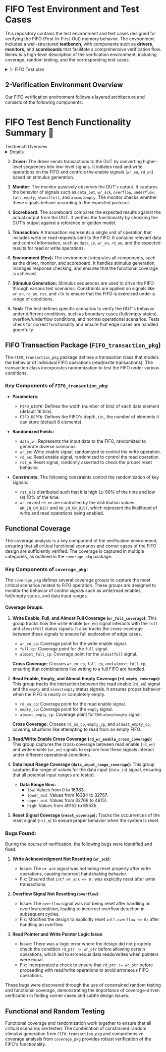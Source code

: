 # FIFO Test Environment and Test Cases

This repository contains the test environment and test cases designed for verifying the FIFO (First-In-First-Out) memory behavior. The environment includes a well-structured **testbench**, with components such as **drivers**, **monitors**, and **scoreboards** that facilitate a comprehensive verification flow. Below is a high-level description of the verification environment, including coverage, random testing, and the corresponding test cases.

<details>
  <summary>1- FIFO Test plan</summary>
  
 # 1-FIFO Test plan 

This table outlines various test cases for FIFO (First-In-First-Out) memory, with fields for **Label**, **Description**, **Stimulus Generation**, **Functional Coverage**, and **Functionality Check**. These test cases cover various conditions related to FIFO behavior, including states like `almostfull`, `empty`, `overflow`, and `underflow`.

## Test Case Overview

| Label   | Description                                                                                          | Stimulus Generation                                                                                          | Functional Coverage                                                                      | Functionality Check                    |
|---------|------------------------------------------------------------------------------------------------------|--------------------------------------------------------------------------------------------------------------|------------------------------------------------------------------------------------------|----------------------------------------|
| FIFO_1  | In case of `rst=0`, `{data_out, full, almostfull, overflow, underflow, wr_ack, almostempty}` must be zero. `{empty}` must be one, else no effect. | Constraint on reset: 90% one, 10% zero.                                                                      | No functional coverage specified for this test.                                           | Check output against golden model.     |
| FIFO_2  | In case of `wr_en && almostfull == 0 && full == 0` at next posedge clock (check at negedge), `data[wrt_ptr-1] == data_in`, `wr_ack == 1`, `overflow == 0`, `full == 0`, `almostfull == 1` if there is one place to write only. | Constraint on `wr_en`: 60% high, 40% low.                                                                  | Cross coverage between `wr_en && full` and `almostfull`, labeled `p1`.                   | Check output against golden model.     |
| FIFO_3  | In case of `wr_en && almostfull == 1 && full == 0` at next posedge clock (check at negedge), `data[wrt_ptr-1] == data_in`, `wr_ack == 1`, `overflow == 0`, `almostfull == 0`, `full == 1`. | Constraint on `wr_en`: 60% high, 40% low.                                                                  | Cross coverage between `wr_en && full` and `almostfull`, labeled `p1`.                   | Check output against golden model.     |
| FIFO_4  | In case of `wr_en && almostfull == 0 && full == 1` at next posedge clock (check at negedge), `data[wrt_ptr-1] == data_in` has no change, `wr_ack == 0`, `overflow == 1`, `almostfull == 0`, `full == 1`. | Constraint on `wr_en`: 60% high, 40% low.                                                                  | Cross coverage between `wr_en && full` and `almostfull`, labeled `p1`.                   | Check output against golden model.     |
| FIFO_5  | In case of `almostfull == 1 && full == 1`, assert error.                                               | N/A                                                                                                          | N/A                                                                                      | Assertion labeled `p3`.               |
| FIFO_6  | In case of `rd_en && almost_empty == 0 && empty == 0` at next posedge clock (check at negedge), `data_out == mem[rd_ptr-1]`, `underflow == 0`, `empty == 0`, `almostempty == 1` if there is one place to read only. | Constraint on `rd_en`: 60% high, 40% low.                                                                  | Cross coverage between `rd_en && empty` and `almostempty`, labeled `p2`.                 | Check output against golden model.     |
| FIFO_7  | In case of `rd_en && almost_empty == 1 && empty == 0` at next posedge clock (check at negedge), `data_out == mem[rd_ptr-1]`, `underflow == 1`, `empty == 1`, `almostempty == 0`. | Constraint on `rd_en`: 60% high, 40% low.                                                                  | Cross coverage between `rd_en && empty` and `almostempty`, labeled `p2`.                 | Check output against golden model.     |
| FIFO_8  | In case of `rd_en && almost_empty == 0 && empty == 1` at next posedge clock (check at negedge), `data_out == mem[rd_ptr-1]`, `underflow == 1`, `empty == 1`, `almostempty == 0`. | Constraint on `rd_en`: 60% high, 40% low.                                                                  | Cross coverage between `rd_en && empty` and `almostempty`, labeled `p2`.                 | Check output against golden model.     |
| FIFO_9  | In case of `almostempty == 1 && empty == 1`, assert error.                                              | N/A                                                                                                          | N/A                                                                                      | Assertion labeled `p4`.               |
| FIFO_10 | In case of `write == 1` and `read == 1`, deal as FIFO_2_3_4_5.                                          | Mix of `rd_en`: 60%, `wr_en`: 40%.                                                                          | Cross coverage between `wr_en && rd_en`, labeled `p3`.                                   | Check output against golden model.     |
| FIFO_11 | Coverage of data in bins for values `< 0.25`, `0.5`, `0.75`, `1` of max value.                         | N/A                                                                                                          | Coverage of data bins `[<0.25, 0.5, 0.75, 1]` of max value.                             | N/A                                    |
| FIFO_12 | Check `!(intf.underflow === 1 && intf.overflow === 1)`.                                                | N/A                                                                                                          | N/A                                                                                      | Assertion labeled `p2`.               |
| FIFO_13 | Check `!(intf.full === 1 && intf.empty === 1)`.                                                        | N/A                                                                                                          | N/A                                                                                      | Assertion labeled `p2`.               |
  
</details>




<!---------------------------------------------------------------------------------------------------------------------------------------------------------------------------->



## 2-Verification Environment Overview

Our FIFO verification environment follows a layered architecture and consists of the following components:

# FIFO Test Bench Functionality Summary 📝

<summary> Testbench Overview</summary> <details>
The testbench orchestrates the test and connects all the components in the environment. It generates various stimulus sequences, handles interactions between drivers and monitors, and checks the functional correctness of the DUT (Device Under Test) through a golden model comparison.

 ## Key Functions

### 1. **Clock Signal Generation ⏰**
- Generates a clock signal (`clk`) that toggles every 10 time units to synchronize the operations of the FIFO.

### 2. **FIFO Model and Pointer Initialization 🛠️**
- Defines golden model FIFO memory and pointers, including:
  - **Memory**: Stores FIFO data for comparison.
  - **Write Pointer**: Tracks the position for writing data.
  - **Read Pointer**: Tracks the position for reading data.
  - **Count**: Indicates the number of elements currently in the FIFO.

### 3. **DUT Instantiation**
- Instantiates the Design Under Test (DUT) FIFO module and connects it to the test bench.

### 4. **Test Class Initialization 📚**
- Creates an instance of the test class that encapsulates the testing logic and scenarios.

### 5. **Simulation Setup and Execution 🚀**
- Sets up the simulation environment and runs the test using a fork-join construct, which allows simultaneous operations for dynamic updates.

### 6. **Dynamic Data Assignment 🔄**
- Continuously updates golden model values and DUT outputs during simulation:
  - Copies data from the test environment to the golden model.
  - Ensures synchronization between the golden model and DUT's current state.

### 7. **Waveform Dumping 📊**
- Dumps simulation waveforms to a VCD file for analysis and debugging, allowing users to visualize the signal behavior over time.

  
</details>






2. **Driver:** The driver sends transactions to the DUT by converting higher-level sequences into low-level signals. It initiates read and write operations on the FIFO and controls the enable signals (`wr_en`, `rd_en`) based on stimulus generation.

3. **Monitor:** The monitor passively observes the DUT's output. It captures the behavior of signals such as `data_out`, `wr_ack`, `overflow`, `underflow`, `full`, `empty`, `almostfull`, and `almostempty`. The monitor checks whether these signals behave according to the expected protocol.

4. **Scoreboard:** The scoreboard compares the expected results against the actual output from the DUT. It verifies the functionality by checking the DUT's output against a reference or golden model.

5. **Transaction:** A transaction represents a single unit of operation that includes write or read requests sent to the FIFO. It contains relevant data and control information, such as `data_in`, `wr_en`, `rd_en`, and the expected results for read or write operations.

6. **Environment (Env):** The environment integrates all components, such as the driver, monitor, and scoreboard. It handles stimulus generation, manages response checking, and ensures that the functional coverage is achieved.

7. **Stimulus Generation:** Stimulus sequences are used to drive the FIFO through various test scenarios. Constraints are applied on signals like `wr_en`, `rd_en`, `rst`, and `clk` to ensure that the FIFO is exercised under a range of conditions.

8. **Test:** The test defines specific scenarios to verify the DUT's behavior under different conditions, such as boundary cases (full/empty states), overflow/underflow conditions, and normal operational scenarios. Tests check for correct functionality and ensure that edge cases are handled gracefully.

## FIFO Transaction Package (`FIFO_transaction_pkg`)

The `FIFO_transaction_pkg` package defines a transaction class that models the behavior of individual FIFO operations (read/write transactions). The transaction class incorporates randomization to test the FIFO under various conditions.

### Key Components of `FIFO_transaction_pkg`:

- **Parameters:**
  - `FIFO_WIDTH`: Defines the width (number of bits) of each data element (default 16 bits).
  - `FIFO_DEPTH`: Defines the FIFO's depth, i.e., the number of elements it can store (default 8 elements).

- **Randomized Fields:**
  - `data_in`: Represents the input data to the FIFO, randomized to generate diverse scenarios.
  - `wr_en`: Write enable signal, randomized to control the write operation.
  - `rd_en`: Read enable signal, randomized to control the read operation.
  - `rst_n`: Reset signal, randomly asserted to check the proper reset behavior.

- **Constraints:**
  The following constraints control the randomization of key signals:
  - `rst_n` is distributed such that it is high (`1`) 90% of the time and low (`0`) 10% of the time.
  - `wr_en` and `rd_en` are controlled by the distribution values `WR_EN_ON_DIST` and `RD_EN_ON_DIST`, which represent the likelihood of write and read operations being enabled.

## Functional Coverage

The coverage analysis is a key component of the verification environment, ensuring that all critical functional scenarios and corner cases of the FIFO design are sufficiently verified. The coverage is captured in multiple categories, as outlined in the `coverage_pkg` package.

### Key Components of `coverage_pkg`:

The `coverage_pkg` defines several coverage groups to capture the most critical scenarios related to FIFO operation. These groups are designed to monitor the behavior of control signals such as write/read enables, full/empty status, and data input ranges.

#### Coverage Groups:

1. **Write Enable, Full, and Almost Full Coverage (`wr_full_coverage`):**
   This group tracks how the write enable (`wr_en`) signal interacts with the `full` and `almostfull` status signals. It also tracks the cross-coverage between these signals to ensure full exploration of edge cases.

   - `wr_en_cp`: Coverage point for the write enable signal.
   - `full_cp`: Coverage point for the `full` signal.
   - `almost_full_cp`: Coverage point for the `almostfull` signal.

   **Cross Coverage:** Crosses `wr_en_cp`, `full_cp`, and `almost_full_cp`, ensuring that combinations like writing to a full FIFO are handled.

2. **Read Enable, Empty, and Almost Empty Coverage (`rd_empty_coverage`):**
   This group tracks the interaction between the read enable (`rd_en`) signal and the `empty` and `almostempty` status signals. It ensures proper behavior when the FIFO is nearly or completely empty.

   - `rd_en_cp`: Coverage point for the read enable signal.
   - `empty_cp`: Coverage point for the `empty` signal.
   - `almost_empty_cp`: Coverage point for the `almostempty` signal.

   **Cross Coverage:** Crosses `rd_en_cp`, `empty_cp`, and `almost_empty_cp`, covering situations like attempting to read from an empty FIFO.

3. **Read/Write Enable Cross Coverage (`rd_wr_enable_cross_coverage`):**
   This group captures the cross-coverage between read enable (`rd_en`) and write enable (`wr_en`) signals to explore how these signals interact under different operational conditions.

4. **Data Input Range Coverage (`data_input_range_coverage`):**
   This group captures the range of values for the data input (`data_in`) signal, ensuring that all potential input ranges are tested.

   - **Data Range Bins:** 
     - `low`: Values from 0 to 16383.
     - `lower_mid`: Values from 16384 to 32767.
     - `upper_mid`: Values from 32768 to 49151.
     - `high`: Values from 49152 to 65535.

5. **Reset Signal Coverage (`reset_coverage`):**
   Tracks the occurrences of the reset signal (`rst_n`) to ensure proper behavior when the system is reset.







### Bugs Found:

During the course of verification, the following bugs were identified and fixed:

1. **Write Acknowledgment Not Resetting (`wr_ack`)**:
   - Issue: The `wr_ack` signal was not being reset properly after write operations, causing incorrect handshaking behavior.
   - Fix: Ensured that `intf.wr_ack <= 0;` was explicitly reset after write transactions.

2. **Overflow Signal Not Resetting (`overflow`)**:
   - Issue: The `overflow` signal was not being reset after handling an overflow condition, leading to incorrect overflow detection in subsequent cycles.
   - Fix: Modified the design to explicitly reset `intf.overflow <= 0;` after handling an overflow.

3. **Read Pointer and Write Pointer Logic Issue**:
   - Issue: There was a logic error where the design did not properly check the condition `rd_ptr != wr_ptr` before allowing certain operations, which led to erroneous data reads/writes when pointers were equal.
   - Fix: Incorporated a check to ensure that `rd_ptr != wr_ptr` before proceeding with read/write operations to avoid erroneous FIFO operations.

These bugs were discovered through the use of constrained random testing and functional coverage, demonstrating the importance of coverage-driven verification in finding corner cases and subtle design issues.

## Functional and Random Testing

Functional coverage and randomization work together to ensure that all critical scenarios are tested. The combination of constrained random stimulus generation from `FIFO_transaction_pkg` and comprehensive coverage analysis from `coverage_pkg` provides robust verification of the FIFO's functionality.

